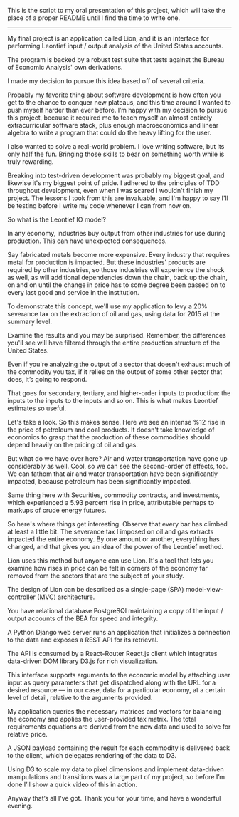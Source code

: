 This is the script to my oral presentation of this project, which will take the place of a proper README until I find the time to write one.

------------

My final project is an application called Lion, and it is an interface for performing Leontief
input / output analysis of the United States accounts.

The program is backed by a robust test suite that tests against the Bureau of Economic Analysis' own derivations.

I made my decision to pursue this idea based off of several criteria.

Probably my favorite thing about software development is how often you get to the chance to conquer new plateaus, and this time around I wanted to push myself harder than ever before. I’m happy with my decision to pursue this project, because it required me to teach myself an almost entirely extracurricular software stack, plus enough macroeconomics and linear algebra to write a program that could do the heavy lifting for the user.

I also wanted to solve a real-world problem. I love writing software, but its only half the fun. Bringing those skills to bear on something worth while is truly rewarding.

Breaking into test-driven development was probably my biggest goal, and likewise it's my biggest point of pride. I adhered to the principles of TDD throughout development, even when I was scared I wouldn't finish my project. The lessons I took from this are invaluable, and I'm happy to say I'll be testing before I write my code whenever I can from now on.

So what is the Leontief IO model?

In any economy, industries buy output from other industries for use during production. This can have unexpected consequences.

Say fabricated metals become more expensive. Every industry that requires metal for production is impacted. But these industries' products are
required by other industries, so those industries will experience the shock as well, as will additional dependencies down the chain, back up the chain, on and on until the change in price has to some degree been passed on to every last good and service in the institution.

To demonstrate this concept, we'll use my application to levy a 20% severance tax on the extraction of oil and gas, using data for 2015 at the summary level.

Examine the results and you may be surprised. Remember, the differences you'll see will have filtered through the entire production structure of the United States.

Even if you're analyzing the output of a sector that doesn't exhaust much of the commodity you tax, if it relies on the output of some other sector that does, it’s going to respond.

That goes for secondary, tertiary, and higher-order inputs to production: the inputs to the inputs to the inputs and so on. This is what makes Leontief estimates so useful.

Let's take a look. So this makes sense. Here we see an intense %12 rise in the price of petroleum and coal products. It doesn't take knowledge of economics to grasp that the production of these commodities should depend heavily on the pricing of oil and gas.

But what do we have over here? Air and water transportation have gone up considerably as well. Cool, so we can see the second-order of effects, too. We can fathom that air and water transportation have been significantly impacted, because petroleum has been significantly impacted.

Same thing here with Securities, commodity contracts, and investments, which experienced a 5.93 percent rise in price, attributable perhaps to markups of crude energy futures.

So here's where things get interesting. Observe that every bar has climbed at least a little bit. The severance tax I imposed on oil and gas extracts impacted the entire economy. By one amount or another, everything has changed, and that gives you an idea of the power of the Leontief method.

Lion uses this method but anyone can use Lion. It's a tool that lets you examine how rises in price can be felt in corners of the economy far removed from the sectors that are the subject of your study.

The design of Lion can be described as a single-page (SPA) model-view-controller (MVC) architecture.

You have relational database PostgreSQl maintaining a copy of the input / output accounts of the BEA for speed and integrity.

A Python Django web server runs an application that initializes a connection to the data and exposes a REST API for its retrieval.

The API is consumed by a React-Router React.js client which integrates data-driven DOM library D3.js for rich visualization.

This interface supports arguments to the economic model by attaching user input as query parameters that get dispatched along with the URL for a desired resource — in our case, data for a particular economy, at a certain level of detail, relative to the arguments provided.

My application queries the necessary matrices and vectors for balancing the economy and applies the user-provided tax matrix. The total requirements equations are derived from the new data and used to solve for relative price.

A JSON payload containing the result for each commodity is delivered back to the client, which delegates rendering of the data to D3.

Using D3 to scale my data to pixel dimensions and implement data-driven manipulations and transitions was a large part of my project, so before I’m done I’ll show a quick video of this in action.

Anyway that’s all I’ve got. Thank you for your time, and have a wonderful evening.
